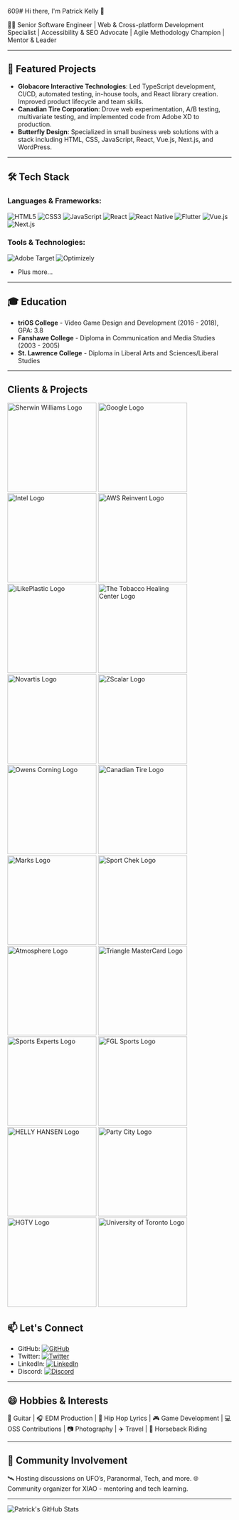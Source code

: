 609# Hi there, I'm Patrick Kelly 👋

👨‍💻 Senior Software Engineer | Web & Cross-platform Development Specialist | Accessibility & SEO Advocate | Agile Methodology Champion | Mentor & Leader

---

## 🚀 Featured Projects

- **Globacore Interactive Technologies**: Led TypeScript development, CI/CD, automated testing, in-house tools, and React library creation. Improved product lifecycle and team skills.
- **Canadian Tire Corporation**: Drove web experimentation, A/B testing, multivariate testing, and implemented code from Adobe XD to production.
- **Butterfly Design**: Specialized in small business web solutions with a stack including HTML, CSS, JavaScript, React, Vue.js, Next.js, and WordPress.

---

## 🛠️ Tech Stack

### Languages & Frameworks:
![HTML5](https://img.shields.io/badge/HTML5-E34F26?style=for-the-badge&logo=html5&logoColor=white)
![CSS3](https://img.shields.io/badge/CSS3-1572B6?style=for-the-badge&logo=css3&logoColor=white)
![JavaScript](https://img.shields.io/badge/JavaScript-F7DF1E?style=for-the-badge&logo=javascript&logoColor=black)
![React](https://img.shields.io/badge/React-20232A?style=for-the-badge&logo=react&logoColor=61DAFB)
![React Native](https://img.shields.io/badge/React_Native-20232A?style=for-the-badge&logo=react&logoColor=61DAFB)
![Flutter](https://img.shields.io/badge/Flutter-02569B?style=for-the-badge&logo=flutter&logoColor=white)
![Vue.js](https://img.shields.io/badge/Vue.js-35495E?style=for-the-badge&logo=vue.js&logoColor=4FC08D)
![Next.js](https://img.shields.io/badge/Next.js-000000?style=for-the-badge&logo=next.js&logoColor=white)

### Tools & Technologies:
![Adobe Target](https://img.shields.io/badge/-Adobe_Target-FF0000?style=for-the-badge&logo=Adobe&logoColor=white)
![Optimizely](https://img.shields.io/badge/-Optimizely-FF5A00?style=for-the-badge&logo=Optimizely&logoColor=white)
- Plus more...

---

## 🎓 Education

- **triOS College** - Video Game Design and Development (2016 - 2018), GPA: 3.8
- **Fanshawe College** - Diploma in Communication and Media Studies (2003 - 2005)
- **St. Lawrence College** - Diploma in Liberal Arts and Sciences/Liberal Studies

---

## Clients & Projects

<img src="path-to-Sherwin-Williams-logo" alt="Sherwin Williams Logo" width="200" height="200">
<img src="path-to-Google-logo" alt="Google Logo" width="200" height="200">
<img src="path-to-Intel-logo" alt="Intel Logo" width="200" height="200">
<img src="path-to-AWS-Reinvent-logo" alt="AWS Reinvent Logo" width="200" height="200">
<img src="path-to-iLikePlastic-logo" alt="iLikePlastic Logo" width="200" height="200">
<img src="path-to-The-Tobacco-Healing-Center-logo" alt="The Tobacco Healing Center Logo" width="200" height="200">
<img src="path-to-Novartis-logo" alt="Novartis Logo" width="200" height="200">
<img src="path-to-ZScalar-logo" alt="ZScalar Logo" width="200" height="200">
<img src="path-to-Owens-Corning-logo" alt="Owens Corning Logo" width="200" height="200">
<img src="path-to-Canadian-Tire-logo" alt="Canadian Tire Logo" width="200" height="200">
<img src="path-to-Marks-logo" alt="Marks Logo" width="200" height="200">
<img src="path-to-Sport-Chek-logo" alt="Sport Chek Logo" width="200" height="200">
<img src="path-to-Atmosphere-logo" alt="Atmosphere Logo" width="200" height="200">
<img src="path-to-Triangle-MasterCard-logo" alt="Triangle MasterCard Logo" width="200" height="200">
<img src="path-to-Sports-Experts-logo" alt="Sports Experts Logo" width="200" height="200">
<img src="path-to-FGL-Sports-logo" alt="FGL Sports Logo" width="200" height="200">
<img src="path-to-HELLY-HANSEN-logo" alt="HELLY HANSEN Logo" width="200" height="200">
<img src="path-to-Party-City-logo" alt="Party City Logo" width="200" height="200">
<img src="path-to-HGTV-logo" alt="HGTV Logo" width="200" height="200">
<img src="path-to-UofT-logo" alt="University of Toronto Logo" width="200" height="200">

## 📫 Let's Connect

- GitHub: [![GitHub](https://img.shields.io/badge/-GitHub-181717?style=for-the-badge&logo=github)](https://github.com/patgpt/)
- Twitter: [![Twitter](https://img.shields.io/badge/-Twitter-1DA1F2?style=for-the-badge&logo=twitter)](https://twitter.com/xspacehost)
- LinkedIn: [![LinkedIn](https://img.shields.io/badge/LinkedIn-blue.svg?style=for-the-badge&logo=linkedin)](https://www.linkedin.com/in/xspacehost/)
- Discord: [![Discord](https://img.shields.io/badge/Chat_on_Discord-7289DA?style=for-the-badge&logo=discord)](https://discord.gg/1108214020378464400)

---

## 😄 Hobbies & Interests

🎸 Guitar | 🎧 EDM Production | 🎤 Hip Hop Lyrics | 🎮 Game Development | 💻 OSS Contributions | 📷 Photography | ✈️ Travel | 🐴 Horseback Riding

---

## 🚀 Community Involvement

🛰 Hosting discussions on UFO’s, Paranormal, Tech, and more.
🌐 Community organizer for XIAO - mentoring and tech learning.

---

![Patrick's GitHub Stats](https://github-readme-stats.vercel.app/api?username=patgpt&show_icons=true&theme=tokyonight)

